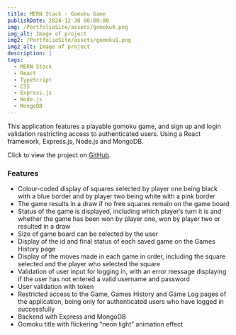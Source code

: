 ```yaml
---
title: MERN Stack - Gomoku Game
publishDate: 2024-12-30 00:00:00
img: /PortfolioSite/assets/gomoku0.png
img_alt: Image of project
img2: /PortfolioSite/assets/gomoku1.png
img2_alt: Image of project
description: |
tags:
  - MERN Stack
  - React
  - TypeScript
  - CSS
  - Express.js
  - Node.js
  - MongoDB
---
```


This application features a playable gomoku game, and sign up and login validation restricting access to authenticated users. Using a React framework, Express.js, Node.js and MongoDB.

Click to view the project on <a href="https://github.com/BiancaDavey/Gomoku-Game/">GitHub</a>.

### Features

- Colour-coded display of squares selected by player one being black with a blue border and by player two being white with a pink border
- The game results in a draw if no free squares remain on the game board
- Status of the game is displayed, including which player’s turn it is and whether the game has been won by player one, won by player two or resulted in a draw
- Size of game board can be selected by the user
- Display of the id and final status of each saved game on the Games History page
- Display of the moves made in each game in order, including the square selected and the player who selected the square
- Validation of user input for logging in, with an error message displaying if the user has not entered a valid username and password
- User validation with token
- Restricted access to the Game, Games History and Game Log pages of the application, being only for authenticated users who have logged in successfully
- Backend with Express and MongoDB
- Gomoku title with flickering “neon light” animation effect
